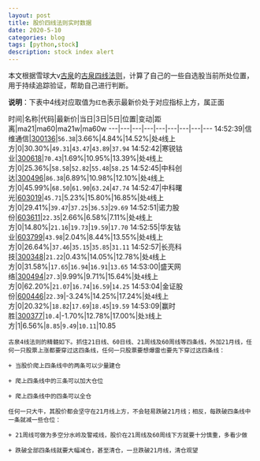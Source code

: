 ```yaml
---
layout: post
title: 股价四线法则实时数据
date: 2020-5-10
categories: blog
tags: [python,stock]
description: stock index alert
---
```



本文根据雪球大v[古泉](https://xueqiu.com/u/7148646888)的[古泉四线法则](https://xueqiu.com/7148646888/130498192)，计算了自己的一些自选股当前所处位置，用于持续追踪验证，帮助自己进行判断。

**说明**：下表中4线对应取值为`红色`表示最新价处于对应指标上方，属正面

时间|名称|代码|最新价|当日|3日|5日|位置|变动|距离|ma21|ma60|ma21w|ma60w
---|---|---|---|---|---|---|---|---
14:52:39|信维通信|[300136](https://xueqiu.com/S/SZ300136)|`56.38`|3.66%|4.84%|14.52%|处`4`线上方|0|30.30%|`49.31`|`43.47`|`43.89`|`37.94`
14:52:42|寒锐钴业|[300618](https://xueqiu.com/S/SZ300618)|`70.43`|1.69%|10.95%|13.39%|处`4`线上方|0|25.36%|`58.58`|`52.82`|`55.48`|`58.25`
14:52:45|中科创达|[300496](https://xueqiu.com/S/SZ300496)|`86.38`|6.89%|10.98%|12.10%|处`4`线上方|0|45.99%|`68.50`|`61.90`|`63.24`|`47.74`
14:52:47|中科曙光|[603019](https://xueqiu.com/S/SH603019)|`45.71`|5.23%|15.80%|16.85%|处`4`线上方|0|29.41%|`39.47`|`37.25`|`36.53`|`29.69`
14:52:51|诺力股份|[603611](https://xueqiu.com/S/SH603611)|`22.35`|2.66%|6.58%|7.11%|处`4`线上方|0|14.80%|`21.16`|`19.73`|`19.59`|`17.70`
14:52:55|华友钴业|[603799](https://xueqiu.com/S/SH603799)|`43.98`|2.04%|8.44%|13.55%|处`4`线上方|0|26.64%|`37.46`|`35.15`|`35.85`|`31.11`
14:52:57|长亮科技|[300348](https://xueqiu.com/S/SZ300348)|`21.22`|0.43%|14.05%|12.78%|处`4`线上方|0|31.58%|`17.65`|`16.94`|`16.91`|`13.65`
14:53:00|盛天网络|[300494](https://xueqiu.com/S/SZ300494)|`27.3`|9.99%|9.71%|15.64%|处`4`线上方|0|62.20%|`21.07`|`16.74`|`16.59`|`14.25`
14:53:04|金证股份|[600446](https://xueqiu.com/S/SH600446)|`22.39`|-3.24%|14.25%|17.24%|处`4`线上方|0|20.32%|`18.82`|`17.69`|`18.45`|`19.59`
14:53:09|赢时胜|[300377](https://xueqiu.com/S/SZ300377)|`10.4`|-1.70%|12.78%|17.00%|处`3`线上方|1|6.56%|`8.85`|`9.49`|`10.11`|10.85

```
古泉4线法则的精髓如下。抓住21日线、60日线、21周线及60周线等四条线，外加21月线，任何一只股票上涨都要穿过这四条线，任何一只股票要想爆雷也要先下穿过这四条线：

+ 当股价爬上四条线中的两条可以少量建仓

+ 爬上四条线中的三条可以加大仓位

+ 爬上四条线中的四条可以全仓

任何一只大牛，其股价都会坚守在21月线上方，不会轻易跌破21月线；相反，每跌破四条线中一条就减一些仓位：

+ 21周线可做为多空分水岭及警戒线，股价在21周线及60周线下方就要十分慎重，多看少做

+ 跌破全部四条线就要大幅减仓，甚至清仓，一旦跌破21月线，清仓观望
```